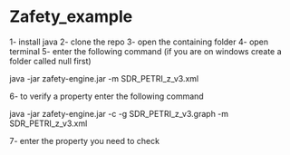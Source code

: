 # Zafety_example

1- install java
2- clone the repo
3- open the containing folder
4- open terminal
5- enter the following command (if you are on windows create a folder called null first)

java -jar zafety-engine.jar -m SDR_PETRI_z_v3.xml

6- to verify a property enter the following command

java -jar zafety-engine.jar -c -g SDR_PETRI_z_v3.graph -m SDR_PETRI_z_v3.xml

7- enter the property you need to check
